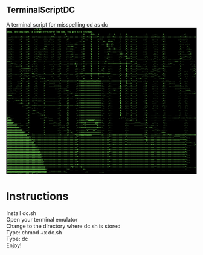 ## TerminalScriptDC
A terminal script for misspelling cd as dc
![ASCII Map of DC](dc_map.jpg)
# Instructions
Install dc.sh  
Open your terminal emulator  
Change to the directory where dc.sh is stored  
Type: chmod +x dc.sh  
Type: dc  
Enjoy!  
